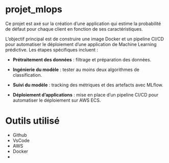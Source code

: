 # projet_mlops

Ce projet est axé sur la création d’une application qui estime la probabilité de défaut pour chaque client en fonction de ses caractéristiques.

L’objectif principal est de construire une image Docker et un pipeline CI/CD pour automatiser le déploiement d’une application de Machine Learning prédictive. Les étapes spécifiques incluent :

-  **Prétraitement des données** : filtrage et préparation des données.

-  **Ingénierie du modèle** : tester au moins deux algorithmes de classification.

-  **Suivi du modèle** : tracking des métriques et des artefacts avec MLflow.

-  **Déploiement d’applications** : mise en place d’un pipeline CI/CD pour automatiser le déploiement sur AWS ECS.


# Outils utilisé
- Github
- VsCode
- AWS
- Docker 
- 
